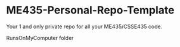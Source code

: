 # ME435-Personal-Repo-Template
Your 1 and only private repo for all your ME435/CSSE435 code.

RunsOnMyComputer folder
